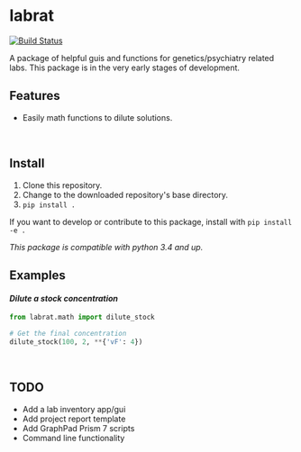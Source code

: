 # labrat
[![Build Status](https://travis-ci.com/sdhutchins/lab-management.svg?token=xfnbNTQhjNbir5xACn8R&branch=master)](https://travis-ci.com/sdhutchins/lab-management)

A package of helpful guis and functions for genetics/psychiatry related labs. This package is in the very early stages of development.

## Features
- Easily math functions to dilute solutions.

<br>

## Install
1. Clone this repository.
2. Change to the downloaded repository's base directory.
3. `pip install .`

If you want to develop or contribute to this package, install with `pip install -e .`

*This package is compatible with python 3.4 and up.*

## Examples

#### *Dilute a stock concentration*
```python
from labrat.math import dilute_stock

# Get the final concentration
dilute_stock(100, 2, **{'vF': 4})
```
<br>

## TODO
- Add a lab inventory app/gui
- Add project report template
- Add GraphPad Prism 7 scripts
- Command line functionality